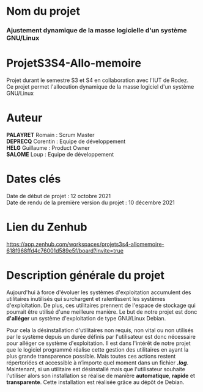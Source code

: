 # Nom du projet
### Ajustement dynamique de la masse logicielle d'un système GNU/Linux

# ProjetS3S4-Allo-memoire
Projet durant le semestre S3 et S4 en collaboration avec l'IUT de Rodez.  
Ce projet permet l'allocution dynamique de la masse logiciel d'un système GNU/Linux  
# Auteur
**PALAYRET** Romain : Scrum Master   
**DEPRECQ** Corentin : Equipe de développement   
**HELG** Guillaume : Product Owner   
**SALOME** Loup : Equipe de développement   

# Dates clés
Date de début de projet                        : 12 octobre 2021  
Date de rendu de la première version du projet : 10 décembre 2021

# Lien du Zenhub
https://app.zenhub.com/workspaces/projets3s4-allomemoire-618f968ffd4c76001d589e5f/board?invite=true

# Description générale du projet 

   Aujourd'hui à force d'évoluer les systèmes d'exploitation accumulent des utilitaires inutilisés qui surchargent et ralentissent les systèmes d'exploitation. De plus, ces utilitaires prennent de l'espace de stockage qui pourrait être utilisé d'une meilleure manière. Le but de notre projet est donc **d'alléger** un système d'exploitation de type GNU/Linux Debian.  

   Pour cela la désinstallation d'utilitaires non requis, non vital ou non utilisés par le système depuis un durée définis par l'utilisateur est donc nécessaire pour alléger ce système d'exploitation. Il est dans l'intérêt de notre projet que le logiciel programmé réalise cette gestion des utilitaires en ayant la plus grande transparence possible. Mais toutes ces actions restent répertoriées et accessible à n’importe quel moment dans un fichier ***.log***. Maintenant, si un utilitaire est désinstallé mais que l'utilisateur souhaite l'utiliser alors son installation se réalise de manière **automatique**, **rapide** et **transparente**. Cette installation est réalisée grâce au dépôt de Debian.
